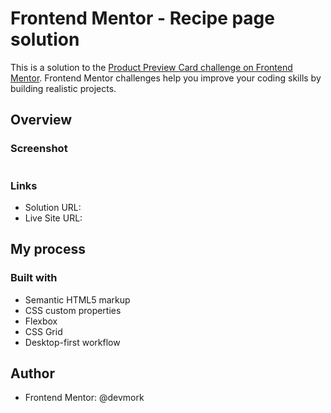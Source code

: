 # Frontend Mentor - Recipe page solution

This is a solution to the [Product Preview Card challenge on Frontend Mentor](https://www.frontendmentor.io/challenges/recipe-page-KiTsR8QQKm). Frontend Mentor challenges help you improve your coding skills by building realistic projects. 

## Overview

### Screenshot

![]()



### Links

- Solution URL:
- Live Site URL: 

## My process

### Built with

- Semantic HTML5 markup
- CSS custom properties
- Flexbox
- CSS Grid
- Desktop-first workflow


## Author

- Frontend Mentor: @devmork

